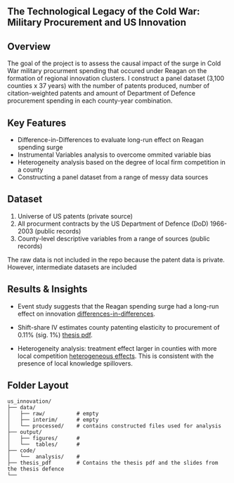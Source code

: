 ## The Technological Legacy of the Cold War: Military Procurement and US Innovation

## Overview

The goal of the project is to assess the causal impact of the surge in Cold War military procurment spending that occured under Reagan on the formation of regional innovation clusters. I construct a panel dataset (3,100 counties x 37 years) with the number of patents produced, number of citation-weighted patents and amount of Department of Defence procurement spending in each county-year combination.


## Key Features

- Difference-in-Differences to evaluate long-run effect on Reagan spending surge 
- Instrumental Variables analysis to overcome ommited variable bias
- Heterogeneity analysis based on the degree of local firm competition in a county
- Constructing a panel dataset from a range of messy data sources

## Dataset

1) Universe of US patents (private source)
2) All procurment contracts by the US Department of Defence (DoD) 1966-2003 (public records)
3) County-level descriptive variables from a range of sources (public records)

The raw data is not included in the repo because the patent data is private. However, intermediate datasets are included

## Results & Insights

- Event study suggests that the Reagan spending surge had a long-run effect on innovation [differences-in-differences](output/figures/trendplot_num_final.pdf).

- Shift-share IV estimates county patenting elasticity to procurement of 0.11% (sig. 1%) [thesis pdf](thesis_pdf/Thesis.pdf).

- Heterogeneity analysis: treatment effect larger in counties with more local competition [heterogeneous effects](output/figures/hhi.png). This is consistent with the presence of local knowledge spillovers. 


## Folder Layout

```
us_innovation/
├── data/
│   ├── raw/          # empty
│   ├── interim/      # empty
│   └── processed/    # contains constructed files used for analysis
├── output/
│   ├── figures/      # 
│   └──  tables/      #           
├── code/   
│   └──  analysis/    #         
├── thesis_pdf        # Contains the thesis pdf and the slides from the thesis defence 
└── 
```

